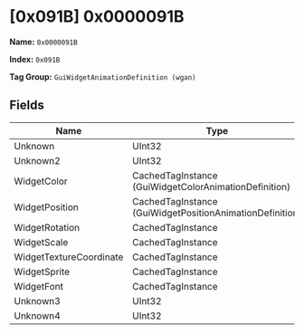 # [0x091B] 0x0000091B

**Name:** ```0x0000091B```

**Index:** ```0x091B```

**Tag Group:** ```GuiWidgetAnimationDefinition (wgan)```

## Fields

Name	| Type	| Value
---	|---	|---	|
Unknown	|UInt32	|0
Unknown2	|UInt32	|0
WidgetColor	|CachedTagInstance (GuiWidgetColorAnimationDefinition)	|[[0x07AC] 0x000007AC](../GuiWidgetColorAnimationDefinition/07AC.md)
WidgetPosition	|CachedTagInstance (GuiWidgetPositionAnimationDefinition)	|[[0x091D] ui\halox\start_menu\animations\subhead_up_from_1](../GuiWidgetPositionAnimationDefinition/091D.md)
WidgetRotation	|CachedTagInstance	|null
WidgetScale	|CachedTagInstance	|null
WidgetTextureCoordinate	|CachedTagInstance	|null
WidgetSprite	|CachedTagInstance	|null
WidgetFont	|CachedTagInstance	|null
Unknown3	|UInt32	|0
Unknown4	|UInt32	|0


